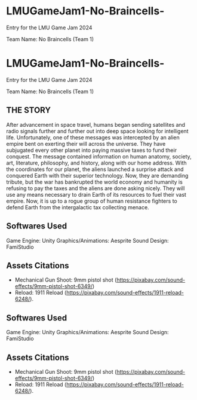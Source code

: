 # LMUGameJam1-No-Braincells-
Entry for the LMU Game Jam 2024

Team Name: No Braincells (Team 1)

# LMUGameJam1-No-Braincells-
Entry for the LMU Game Jam 2024

Team Name: No Braincells (Team 1)

## THE STORY
After advancement in space travel, humans began sending satellites and radio signals further and further out into deep space looking for intelligent life. Unfortunately, one of these messages was intercepted by an alien empire bent on exerting their will across the universe. They have subjugated every other planet into paying massive taxes to fund their conquest. The message contained information on human anatomy, society, art, literature, philosophy, and history, along with our home address. With the coordinates for our planet, the aliens launched a surprise attack and conquered Earth with their superior technology. Now, they are demanding tribute, but the war has bankrupted the world economy and humanity is refusing to pay the taxes and the aliens are done asking nicely. They will use any means necessary to drain Earth of its resources to fuel their vast empire. Now, it is up to a rogue group of human resistance fighters to defend Earth from the intergalactic tax collecting menace.

## Softwares Used
Game Engine: Unity
Graphics/Animations: Aesprite
Sound Design: FamiStudio

## Assets Citations
* Mechanical Gun Shoot: 9mm pistol shot (https://pixabay.com/sound-effects/9mm-pistol-shot-6349/)
* Reload: 1911 Reload (https://pixabay.com/sound-effects/1911-reload-6248/).


## Softwares Used
Game Engine: Unity
Graphics/Animations: Aesprite
Sound Design: FamiStudio

## Assets Citations
* Mechanical Gun Shoot: 9mm pistol shot (https://pixabay.com/sound-effects/9mm-pistol-shot-6349/)
* Reload: 1911 Reload (https://pixabay.com/sound-effects/1911-reload-6248/).
